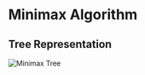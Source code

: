 # Minimax Algorithm

## Tree Representation
![Minimax Tree](https://cdn.discordapp.com/attachments/856609726225973278/968544435501670430/unknown.png)
